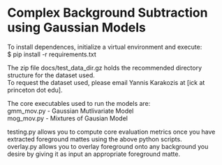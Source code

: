 # Complex Background Subtraction using Gaussian Models

To install dependences, initialize a virtual environment and execute:  
$ pip install -r requirements.txt

The zip file docs/test_data_dir.gz holds the recommended directory structure for the dataset used.  
To request the dataset used, please email Yannis Karakozis at [ick at princeton dot edu].  

The core executables used to run the models are:  
gmm_mov.py - Gaussian Mutlivariate Model  
mog_mov.py - Mixtures of Gausian Model  

testing.py allows you to compute core evaluation metrics once you have extracted foreground mattes using the above python scripts.  
overlay.py allows you to overlay foreground onto any background you desire by giving it as input an appropriate foreground matte.  
